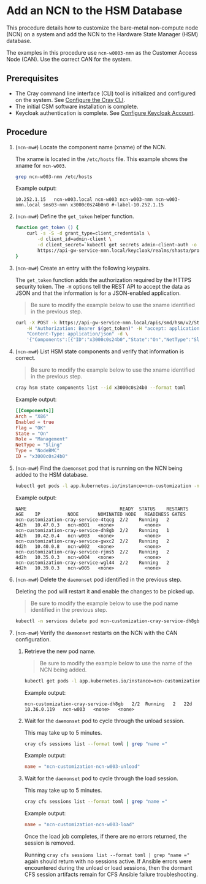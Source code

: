 # Add an NCN to the HSM Database

This procedure details how to customize the bare-metal non-compute node \(NCN\) on a system and add the NCN to the Hardware State Manager \(HSM\) database.

The examples in this procedure use `ncn-w0003-nmn` as the Customer Access Node \(CAN\). Use the correct CAN for the system.

## Prerequisites

- The Cray command line interface \(CLI\) tool is initialized and configured on the system. See [Configure the Cray CLI](../configure_cray_cli.md).
- The initial CSM software installation is complete.
- Keycloak authentication is complete. See [Configure Keycloak Account](../CSM_product_management/Configure_Keycloak_Account.md).

## Procedure

1. (`ncn-mw#`) Locate the component name (xname) of the NCN.

    The xname is located in the `/etc/hosts` file. This example shows the xname for `ncn-w003`.

    ```bash
    grep ncn-w003-nmn /etc/hosts
    ```

    Example output:

    ```text
    10.252.1.15   ncn-w003.local ncn-w003 ncn-w003-nmn ncn-w003-nmn.local sms03-nmn x3000c0s24b0n0 #-label-10.252.1.15
    ```

1. (`ncn-mw#`) Define the `get_token` helper function.

    ```bash
    function get_token () {
        curl -s -S -d grant_type=client_credentials \
            -d client_id=admin-client \
            -d client_secret=`kubectl get secrets admin-client-auth -o jsonpath='{.data.client-secret}' | base64 -d` \
            https://api-gw-service-nmn.local/keycloak/realms/shasta/protocol/openid-connect/token | jq -r '.access_token'
    }
    ```

1. (`ncn-mw#`) Create an entry with the following keypairs.

    The `get_token` function adds the authorization required by the HTTPS security token.
    The `-H` options tell the REST API to accept the data as JSON and that the information is for a JSON-enabled application.

    > Be sure to modify the example below to use the xname identified in the previous step.

    ```bash
    curl -X POST -k https://api-gw-service-nmn.local/apis/smd/hsm/v2/State/Components \
        -H "Authorization: Bearer $(get_token)" -H "accept: application/json" -H \
        "Content-Type: application/json" -d \
        '{"Components":[{"ID":"x3000c0s24b0","State":"On","NetType":"Sling","Arch":"X86","Role":"Management"}]}'
    ```

1. (`ncn-mw#`) List HSM state components and verify that information is correct.

    > Be sure to modify the example below to use the xname identified in the previous step.

    ```bash
    cray hsm state components list --id x3000c0s24b0 --format toml
    ```

    Example output:

    ```toml
    [[Components]]
    Arch = "X86"
    Enabled = true
    Flag = "OK"
    State = "On"
    Role = "Management"
    NetType = "Sling"
    Type = "NodeBMC"
    ID = "x3000c0s24b0"
    ```

1. (`ncn-mw#`) Find the `daemonset` pod that is running on the NCN being added to the HSM database.

    ```bash
    kubectl get pods -l app.kubernetes.io/instance=ncn-customization -n services -o wide
    ```

    Example output:

    ```text
    NAME                                  READY  STATUS    RESTARTS   AGE    IP          NODE       NOMINATED NODE   READINESS GATES
    ncn-customization-cray-service-4tqcg  2/2    Running   2          4d2h   10.47.0.3   ncn-m001   <none>           <none>
    ncn-customization-cray-service-dh8gb  2/2    Running   1          4d2h   10.42.0.4   ncn-w003   <none>           <none>
    ncn-customization-cray-service-gwxc2  2/2    Running   2          4d2h   10.40.0.8   ncn-w002   <none>           <none>
    ncn-customization-cray-service-rjms5  2/2    Running   2          4d2h   10.35.0.3   ncn-w004   <none>           <none>
    ncn-customization-cray-service-wgl44  2/2    Running   2          4d2h   10.39.0.3   ncn-w005   <none>           <none>
    ```

1. (`ncn-mw#`) Delete the `daemonset` pod identified in the previous step.

    Deleting the pod will restart it and enable the changes to be picked up.

    > Be sure to modify the example below to use the pod name identified in the previous step.

    ```bash
    kubectl -n services delete pod ncn-customization-cray-service-dh8gb
    ```

1. (`ncn-mw#`) Verify the `daemonset` restarts on the NCN with the CAN configuration.

    1. Retrieve the new pod name.

        > Be sure to modify the example below to use the name of the NCN being added.

        ```bash
        kubectl get pods -l app.kubernetes.io/instance=ncn-customization -n services -o wide | grep ncn-w003
        ```

        Example output:

        ```text
        ncn-customization-cray-service-dh8gb   2/2  Running   2   22d   10.36.0.119   ncn-w003   <none>   <none>
        ```

    1. Wait for the `daemonset` pod to cycle through the unload session.

        This may take up to 5 minutes.

        ```bash
        cray cfs sessions list --format toml | grep "name ="
        ```

        Example output:

        ```toml
        name = "ncn-customization-ncn-w003-unload"
        ```

    1. Wait for the `daemonset` pod to cycle through the load session.

        This may take up to 5 minutes.

        ```bash
        cray cfs sessions list --format toml | grep "name ="
        ```

        Example output:

        ```toml
        name = "ncn-customization-ncn-w003-load"
        ```

        Once the load job completes, if there are no errors returned, the session is removed.

        Running `cray cfs sessions list --format toml | grep "name ="` again should return with no sessions active.
        If Ansible errors were encountered during the unload or load sessions, then the dormant CFS session artifacts remain for CFS Ansible failure troubleshooting.
